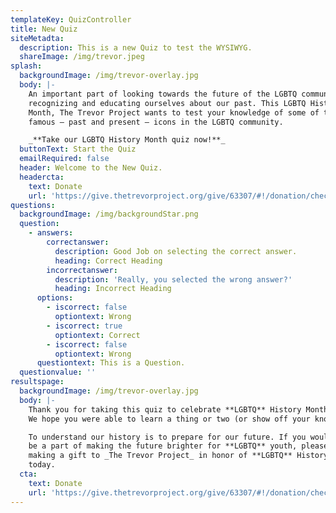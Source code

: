 ```yaml
---
templateKey: QuizController
title: New Quiz
siteMetadta:
  description: This is a new Quiz to test the WYSIWYG.
  shareImage: /img/trevor.jpeg
splash:
  backgroundImage: /img/trevor-overlay.jpg
  body: |-
    An important part of looking towards the future of the LGBTQ community is
    recognizing and educating ourselves about our past. This LGBTQ History
    Month, The Trevor Project wants to test your knowledge of some of the most
    famous — past and present — icons in the LGBTQ community.

    _**Take our LGBTQ History Month quiz now!**_
  buttonText: Start the Quiz
  emailRequired: false
  header: Welcome to the New Quiz.
  headercta:
    text: Donate
    url: 'https://give.thetrevorproject.org/give/63307/#!/donation/checkout'
questions:
  backgroundImage: /img/backgroundStar.png
  question:
    - answers:
        correctanswer:
          description: Good Job on selecting the correct answer.
          heading: Correct Heading
        incorrectanswer:
          description: 'Really, you selected the wrong answer?'
          heading: Incorrect Heading
      options:
        - iscorrect: false
          optiontext: Wrong
        - iscorrect: true
          optiontext: Correct
        - iscorrect: false
          optiontext: Wrong
      questiontext: This is a Question.
  questionvalue: ''
resultspage:
  backgroundImage: /img/trevor-overlay.jpg
  body: |-
    Thank you for taking this quiz to celebrate **LGBTQ** History Month with us.
    We hope you were able to learn a thing or two (or show off your knowledge)! 

    To understand our history is to prepare for our future. If you would like to
    be a part of making the future brighter for **LGBTQ** youth, please consider
    making a gift to _The Trevor Project_ in honor of **LGBTQ** History Month
    today.
  cta:
    text: Donate
    url: 'https://give.thetrevorproject.org/give/63307/#!/donation/checkout'
---
```


